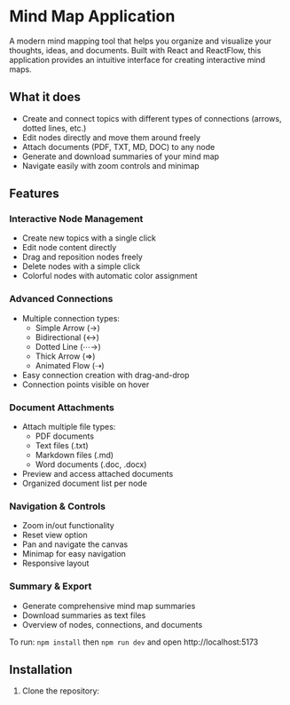 # Mind Map Application

A modern mind mapping tool that helps you organize and visualize your thoughts, ideas, and documents. Built with React and ReactFlow, this application provides an intuitive interface for creating interactive mind maps.

## What it does

- Create and connect topics with different types of connections (arrows, dotted lines, etc.)
- Edit nodes directly and move them around freely
- Attach documents (PDF, TXT, MD, DOC) to any node
- Generate and download summaries of your mind map
- Navigate easily with zoom controls and minimap

## Features

### Interactive Node Management
- Create new topics with a single click
- Edit node content directly
- Drag and reposition nodes freely
- Delete nodes with a simple click
- Colorful nodes with automatic color assignment

### Advanced Connections
- Multiple connection types:
  - Simple Arrow (→)
  - Bidirectional (↔)
  - Dotted Line (⋯→)
  - Thick Arrow (⇒)
  - Animated Flow (⇢)
- Easy connection creation with drag-and-drop
- Connection points visible on hover

### Document Attachments
- Attach multiple file types:
  - PDF documents
  - Text files (.txt)
  - Markdown files (.md)
  - Word documents (.doc, .docx)
- Preview and access attached documents
- Organized document list per node

### Navigation & Controls
- Zoom in/out functionality
- Reset view option
- Pan and navigate the canvas
- Minimap for easy navigation
- Responsive layout

### Summary & Export
- Generate comprehensive mind map summaries
- Download summaries as text files
- Overview of nodes, connections, and documents

To run: `npm install` then `npm run dev` and open http://localhost:5173

## Installation

1. Clone the repository:
   ```